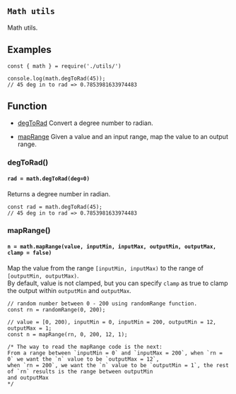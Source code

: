 ## `Math utils`

Math utils.

## Examples

```JS
const { math } = require('./utils/')

console.log(math.degToRad(45));
// 45 deg in to rad => 0.7853981633974483
```

## Function

- [degToRad](#degToRad) Convert a degree number to radian.

- [mapRange](#mapRange) Given a value and an input range, map the value to an output range.

<a name="degToRad"></a>

### degToRad()

#### `rad = math.degToRad(deg=0)`

Returns a degree number in radian.

```JS
const rad = math.degToRad(45);
// 45 deg in to rad => 0.7853981633974483
```

<a name="mapRange"></a>

### mapRange()

#### `n = math.mapRange(value, inputMin, inputMax, outputMin, outputMax, clamp = false)`

Map the value from the range `[inputMin, inputMax)` to the range of `[outputMin, outputMax)`.  
By default, value is not clamped, but you can specify `clamp` as true to clamp the output within `outputMin` and `outputMax`.

```JS
// random number between 0 - 200 using randomRange function.
const rn = randomRange(0, 200);

// value = [0, 200), inputMin = 0, inputMin = 200, outputMin = 12, outputMax = 1;
const n = mapRange(rn, 0, 200, 12, 1);

/* The way to read the mapRange code is the next:
From a range between `inputMin = 0` and `inputMax = 200`, when `rn = 0` we want the `n` value to be `outputMax = 12`,  
when `rn = 200`, we want the `n` value to be `outputMin = 1`, the rest of `rn` results is the range between outputMin  
and outputMax
*/
```
